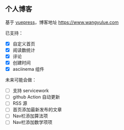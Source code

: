## 个人博客

基于 [vuepress](https://vuepress.vuejs.org/)，博客地址 https://www.wangyulue.com

已支持：

- [x] 自定义首页
- [x] 阅读数统计
- [x] 评论
- [x] 创建时间
- [x] asciinema 组件

未来可能会做：

- [ ] 支持 servicework
- [ ] github Action 自动更新
- [ ] RSS 源
- [ ] 首页添加最新发布的文章
- [ ] Nav栏添加算法项
- [ ] Nav栏添加数学项项